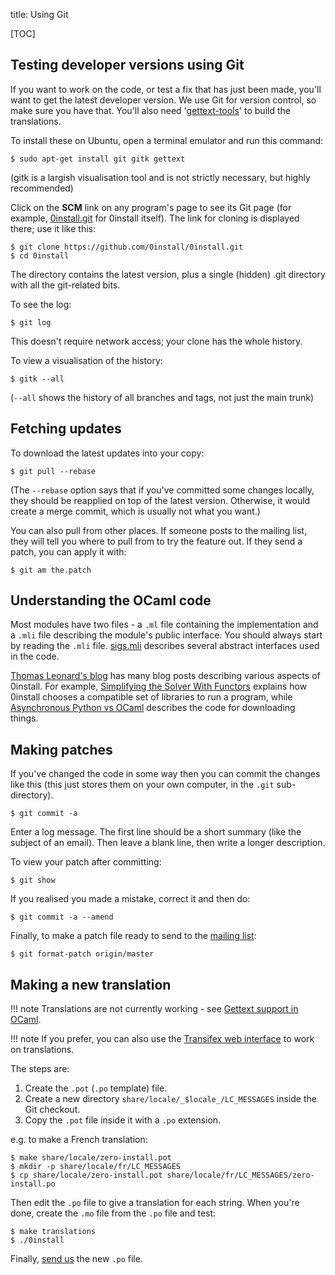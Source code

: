 title: Using Git

[TOC]

## Testing developer versions using Git

If you want to work on the code, or test a fix that has just been made, you'll want to get the latest developer version. We use Git for version control, so make sure you have that. You'll also need '[gettext-tools](http://www.gnu.org/software/gettext/)' to build the translations.

To install these on Ubuntu, open a terminal emulator and run this command:

```shell
$ sudo apt-get install git gitk gettext
```

(gitk is a largish visualisation tool and is not strictly necessary, but highly recommended)

Click on the **SCM** link on any program's page to see its Git page (for example, [0install.git](https://github.com/0install/0install) for 0install itself). The link for cloning is displayed there; use it like this:

```shell
$ git clone https://github.com/0install/0install.git
$ cd 0install
```

The directory contains the latest version, plus a single (hidden) .git directory with all the git-related bits.

To see the log:

```shell
$ git log
```

This doesn't require network access; your clone has the whole history.

To view a visualisation of the history:

```shell
$ gitk --all
```

(`--all` shows the history of all branches and tags, not just the main trunk)

## Fetching updates

To download the latest updates into your copy:

```shell
$ git pull --rebase
```

(The `--rebase` option says that if you've committed some changes locally, they should be reapplied on top of the latest version. Otherwise, it would create a merge commit, which is usually not what you want.)

You can also pull from other places. If someone posts to the mailing list, they will tell you where to pull from to try the feature out. If they send a patch, you can apply it with:

```shell
$ git am the.patch
```

## Understanding the OCaml code

Most modules have two files - a `.ml` file containing the implementation and a `.mli` file describing the module's public interface. You should always start by reading the `.mli` file. [sigs.mli](https://github.com/0install/0install/blob/master/ocaml/zeroinstall/sigs.mli) describes several abstract interfaces used in the code.

[Thomas Leonard's blog](http://roscidus.com/blog/blog/archives/) has many blog posts describing various aspects of 0install. For example, [Simplifying the Solver With Functors](http://roscidus.com/blog/blog/2014/09/17/simplifying-the-solver-with-functors/) explains how 0install chooses a compatible set of libraries to run a program, while [Asynchronous Python vs OCaml](http://roscidus.com/blog/blog/2013/11/28/asynchronous-python-vs-ocaml/) describes the code for downloading things.

## Making patches

If you've changed the code in some way then you can commit the changes like this (this just stores them on your own computer, in the `.git` sub-directory).

```shell
$ git commit -a
```

Enter a log message. The first line should be a short summary (like the subject of an email). Then leave a blank line, then write a longer description.

To view your patch after committing:

```shell
$ git show
```

If you realised you made a mistake, correct it and then do:

```shell
$ git commit -a --amend
```

Finally, to make a patch file ready to send to the [mailing list](https://0install.net/support.html#lists):

```shell
$ git format-patch origin/master
```

## Making a new translation

!!! note
    Translations are not currently working - see [Gettext support in OCaml](http://stackoverflow.com/questions/26192129/gettext-support-in-ocaml).

!!! note
    If you prefer, you can also use the [Transifex web interface](https://www.transifex.net/projects/p/0install/) to work on translations.

The steps are:

1.  Create the `.pot` (`.po` template) file.
2.  Create a new directory `share/locale/_$locale_/LC_MESSAGES` inside the Git checkout.
3.  Copy the `.pot` file inside it with a `.po` extension.

e.g. to make a French translation:

```shell
$ make share/locale/zero-install.pot
$ mkdir -p share/locale/fr/LC_MESSAGES
$ cp share/locale/zero-install.pot share/locale/fr/LC_MESSAGES/zero-install.po
```

Then edit the `.po` file to give a translation for each string. When you're done, create the `.mo` file from the `.po` file and test:

```shell
$ make translations
$ ./0install
```

Finally, [send us](https://0install.net/support.html#lists) the new `.po` file.
